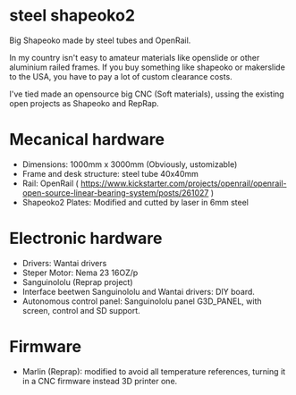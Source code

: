 steel shapeoko2
===============

Big Shapeoko made by steel tubes and OpenRail.

In my country isn't easy to amateur materials like openslide or other aluminium railed frames. If you buy something like shapeoko or makerslide to the USA, you have to pay a lot of custom clearance costs.

I've tied made an opensource big CNC (Soft materials), ussing the existing open projects as Shapeoko and RepRap.


# Mecanical hardware #
* Dimensions: 1000mm x 3000mm (Obviously, ustomizable)
* Frame and desk structure: steel tube 40x40mm
* Rail: OpenRail ( https://www.kickstarter.com/projects/openrail/openrail-open-source-linear-bearing-system/posts/261027 )
* Shapeoko2 Plates: Modified and cutted by laser in 6mm steel

# Electronic hardware #
* Drivers: Wantai drivers
* Steper Motor: Nema 23 16OZ/p
* Sanguinololu (Reprap project)
* Interface beetwen Sanguinololu and Wantai drivers: DIY board.
* Autonomous control panel: Sanguinololu panel G3D_PANEL, with screen, control and SD support.

# Firmware #
* Marlin (Reprap): modified to avoid all temperature references, turning it in a CNC firmware instead 3D printer one.

